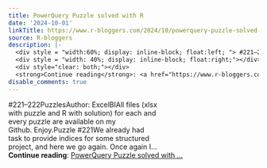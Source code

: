 ```yaml
---
title: PowerQuery Puzzle solved with R
date: '2024-10-01'
linkTitle: https://www.r-bloggers.com/2024/10/powerquery-puzzle-solved-with-r-43/
source: R-bloggers
description: |-
  <div style = "width:60%; display: inline-block; float:left; "> #221–222PuzzlesAuthor: ExcelBIAll files (xlsx with puzzle and R with solution) for each and every puzzle are available on my Github. Enjoy.Puzzle #221We already had task to provide indices for some structured project, and here we go again. Once again I...</div>
  <div style = "width: 40%; display: inline-block; float:right;"></div>
  <div style="clear: both;"></div>
  <strong>Continue reading</strong>: <a href="https://www.r-bloggers.com/2024/10/powerquery-puzzle-solved-with-r-43/">PowerQuery Puzzle solved with ...
disable_comments: true
---
```

<div style = "width:60%; display: inline-block; float:left; "> #221–222PuzzlesAuthor: ExcelBIAll files (xlsx with puzzle and R with solution) for each and every puzzle are available on my Github. Enjoy.Puzzle #221We already had task to provide indices for some structured project, and here we go again. Once again I...</div>
<div style = "width: 40%; display: inline-block; float:right;"></div>
<div style="clear: both;"></div>
<strong>Continue reading</strong>: <a href="https://www.r-bloggers.com/2024/10/powerquery-puzzle-solved-with-r-43/">PowerQuery Puzzle solved with ...